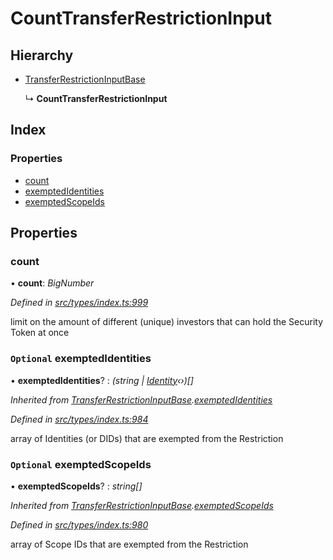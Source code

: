 # CountTransferRestrictionInput

## Hierarchy

* [TransferRestrictionInputBase](transferrestrictioninputbase.md)

  ↳ **CountTransferRestrictionInput**

## Index

### Properties

* [count](counttransferrestrictioninput.md#count)
* [exemptedIdentities](counttransferrestrictioninput.md#optional-exemptedidentities)
* [exemptedScopeIds](counttransferrestrictioninput.md#optional-exemptedscopeids)

## Properties

### count

• **count**: _BigNumber_

_Defined in_ [_src/types/index.ts:999_](https://github.com/PolymathNetwork/polymesh-sdk/blob/bf2b7a12/src/types/index.ts#L999)

limit on the amount of different \(unique\) investors that can hold the Security Token at once

### `Optional` exemptedIdentities

• **exemptedIdentities**? : _\(string \|_ [_Identity_](../classes/identity.md)_‹›\)\[\]_

_Inherited from_ [_TransferRestrictionInputBase_](transferrestrictioninputbase.md)_._[_exemptedIdentities_](transferrestrictioninputbase.md#optional-exemptedidentities)

_Defined in_ [_src/types/index.ts:984_](https://github.com/PolymathNetwork/polymesh-sdk/blob/bf2b7a12/src/types/index.ts#L984)

array of Identities \(or DIDs\) that are exempted from the Restriction

### `Optional` exemptedScopeIds

• **exemptedScopeIds**? : _string\[\]_

_Inherited from_ [_TransferRestrictionInputBase_](transferrestrictioninputbase.md)_._[_exemptedScopeIds_](transferrestrictioninputbase.md#optional-exemptedscopeids)

_Defined in_ [_src/types/index.ts:980_](https://github.com/PolymathNetwork/polymesh-sdk/blob/bf2b7a12/src/types/index.ts#L980)

array of Scope IDs that are exempted from the Restriction


